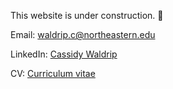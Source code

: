 
This website is under construction. 🚧 

Email: waldrip.c@northeastern.edu

LinkedIn: [Cassidy Waldrip](https://www.linkedin.com/in/cassidy-waldrip/)

CV: [Curriculum vitae](/cv.pdf)
